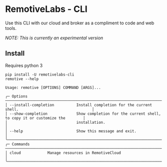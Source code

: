 # RemotiveLabs - CLI

Use this CLI with our cloud and broker as a compliment to code and web tools.

*NOTE: This is currently an experimental version*

## Install

Requires python 3

```
pip install -U remotivelabs-cli
remotive --help

Usage: remotive [OPTIONS] COMMAND [ARGS]...

╭─ Options ───────────────────────────────────────────────────────────────────────────────────────────────╮
│ --install-completion          Install completion for the current shell.                                 │
│ --show-completion             Show completion for the current shell, to copy it or customize the        │
│                               installation.                                                             │
│ --help                        Show this message and exit.                                               │
╰─────────────────────────────────────────────────────────────────────────────────────────────────────────╯
╭─ Commands ──────────────────────────────────────────────────────────────────────────────────────────────╮
│ cloud            Manage resources in RemotiveCloud                                                      │
╰─────────────────────────────────────────────────────────────────────────────────────────────────────────╯
```
